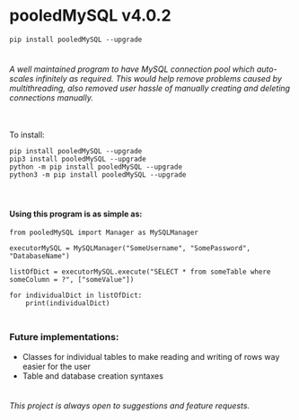 # pooledMySQL v4.0.2

```pip install pooledMySQL --upgrade```

###### <br>A well maintained program to have MySQL connection pool which auto-scales infinitely as required. This would help remove problems caused by multithreading, also removed user hassle of manually creating and deleting connections manually.


<br>To install: 
```
pip install pooledMySQL --upgrade
pip3 install pooledMySQL --upgrade
python -m pip install pooledMySQL --upgrade
python3 -m pip install pooledMySQL --upgrade
```


#### <br><br>Using this program is as simple as:
```
from pooledMySQL import Manager as MySQLManager

executorMySQL = MySQLManager("SomeUsername", "SomePassword", "DatabaseName")

listOfDict = executorMySQL.execute("SELECT * from someTable where someColumn = ?", ["someValue"])

for individualDict in listOfDict:
    print(individualDict)
```


### <br>Future implementations:
* Classes for individual tables to make reading and writing of rows way easier for the user
* Table and database creation syntaxes

###### <br>This project is always open to suggestions and feature requests.